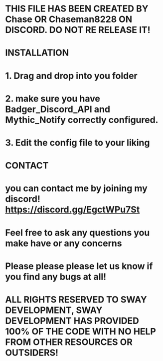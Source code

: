 # THIS FILE HAS BEEN CREATED BY Chase OR Chaseman8228 ON DISCORD. DO NOT RE RELEASE IT! 

# INSTALLATION
# 1. Drag and drop into you folder
# 2. make sure you have Badger_Discord_API and Mythic_Notify correctly configured.
# 3. Edit the config file to your liking

# CONTACT
# you can contact me by joining my discord! https://discord.gg/EgctWPu7St
# Feel free to ask any questions you make have or any concerns 
# Please please please let us know if you find any bugs at all!

# ALL RIGHTS RESERVED TO SWAY DEVELOPMENT, SWAY DEVELOPMENT HAS PROVIDED 100% OF THE CODE WITH NO HELP FROM OTHER RESOURCES OR OUTSIDERS!
